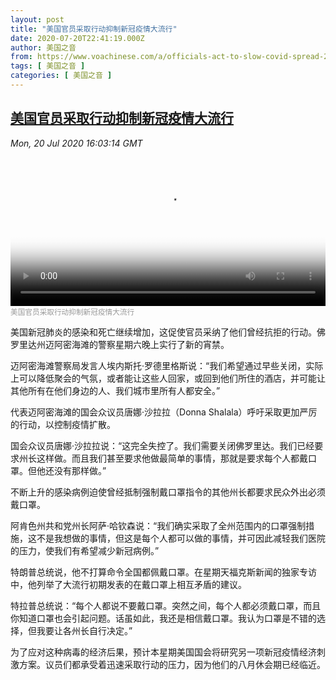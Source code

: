 ```yaml
---
layout: post
title: "美国官员采取行动抑制新冠疫情大流行"
date: 2020-07-20T22:41:19.000Z
author: 美国之音
from: https://www.voachinese.com/a/officials-act-to-slow-covid-spread-20200720/5509926.html
tags: [ 美国之音 ]
categories: [ 美国之音 ]
---
```

<!--1595284879000-->
[美国官员采取行动抑制新冠疫情大流行](https://www.voachinese.com/a/officials-act-to-slow-covid-spread-20200720/5509926.html)
------

<div>
<div><i>Mon, 20 Jul 2020 16:03:14 GMT</i></div><video poster="https://images.weserv.nl?url=gdb.voanews.com/ae2aa564-c097-4592-8d8f-836d306d8598_tv_r1_s_w900.jpg" src="https://av.voanews.com/Videoroot/Pangeavideo/2020/07/a/ae/ae2aa564-c097-4592-8d8f-836d306d8598_240p.mp4" style="width:100%" controls></video><div><small style="color: #999;">美国官员采取行动抑制新冠疫情大流行</small></div><p>美国新冠肺炎的感染和死亡继续增加，这促使官员采纳了他们曾经抗拒的行动。佛罗里达州迈阿密海滩的警察星期六晚上实行了新的宵禁。</p><p>迈阿密海滩警察局发言人埃内斯托·罗德里格斯说：“我们希望通过早些关闭，实际上可以降低聚会的气氛，或者能让这些人回家，或回到他们所住的酒店，并可能让其他所有在他们身边的人、我们城市里所有人都安全。”</p><p>代表迈阿密海滩的国会众议员唐娜·沙拉拉（Donna Shalala）呼吁采取更加严厉的行动，以控制疫情扩散。</p><p>国会众议员唐娜·沙拉拉说：“这完全失控了。我们需要关闭佛罗里达。我们已经要求州长这样做。而且我们甚至要求他做最简单的事情，那就是要求每个人都戴口罩。但他还没有那样做。”</p><p>不断上升的感染病例迫使曾经抵制强制戴口罩指令的其他州长都要求民众外出必须戴口罩。</p><p>阿肯色州共和党州长阿萨·哈钦森说：“我们确实采取了全州范围内的口罩强制措施，这不是我想做的事情，但这是每个人都可以做的事情，并可因此减轻我们医院的压力，使我们有希望减少新冠病例。”</p><p>特朗普总统说，他不打算命令全国都佩戴口罩。在星期天福克斯新闻的独家专访中，他列举了大流行初期发表的在戴口罩上相互矛盾的建议。</p><p>特拉普总统说：“每个人都说不要戴口罩。突然之间，每个人都必须戴口罩，而且你知道口罩也会引起问题。话虽如此，我还是相信戴口罩。我认为口罩是不错的选择，但我要让各州长自行决定。”</p><p>为了应对这种病毒的经济后果，预计本星期美国国会将研究另一项新冠疫情经济刺激方案。议员们都承受着迅速采取行动的压力，因为他们的八月休会期已经临近。</p>
</div>
